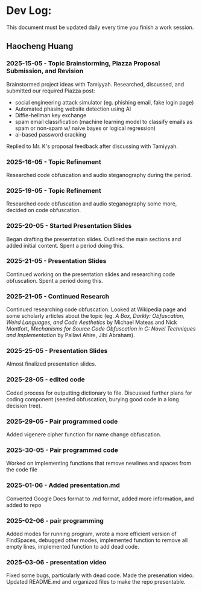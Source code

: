 # Dev Log:

This document must be updated daily every time you finish a work session.

## Haocheng Huang

### 2025-15-05 - Topic Brainstorming, Piazza Proposal Submission, and Revision
Brainstormed project ideas with Tamiyyah. Researched, discussed, and  submitted our required Piazza post:
* social engineering attack simulator (eg. phishing email, fake login page)
* Automated phasing website detection using AI
* Diffie-hellman key exchange
* spam email classification (machine learning model to classify emails as spam or non-spam w/ naive bayes or logical regression)
* ai-based password cracking

Replied to Mr. K's proposal feedback after discussing with Tamiyyah.

### 2025-16-05 - Topic Refinement
Researched code obfuscation and audio steganography during the period.

### 2025-19-05 - Topic Refinement
Researched code obfuscation and audio steganography some more, decided on code obfuscation.

### 2025-20-05 - Started Presentation Slides
Began drafting the presentation slides. Outlined the main sections and added initial content. Spent a period doing this.

### 2025-21-05 - Presentation Slides
Continued working on the presentation slides and researching code obfuscation. Spent a period doing this.

### 2025-21-05 - Continued Research
Continued researching code obfuscation. Looked at Wikipedia page and some scholarly articles about the topic (eg. *A Box, Darkly:
Obfuscation, Weird Languages, and Code Aesthetics* by Michael Mateas and Nick Montfort, *Mechanisms for Source Code Obfuscation in C:
Novel Techniques and Implementation* by Pallavi Ahire, Jibi Abraham).

### 2025-25-05 - Presentation Slides
Almost finalized presentation slides.

### 2025-28-05 - edited code
Coded process for outputting dictionary to file. Discussed further plans for coding component (seeded obfuscation, burying good code in a long decision tree).

### 2025-29-05 - Pair programmed code
Added vigenere cipher function for name change obfuscation.

### 2025-30-05 - Pair programmed code
Worked on implementing functions that remove newlines and spaces from the code file

### 2025-01-06 - Added presentation.md
Converted Google Docs format to .md format, added more information, and added to repo

### 2025-02-06 - pair programming
Added modes for running program, wrote a more efficient version of FindSpaces, debugged other modes, implemented function to remove all empty lines, implemented function to add dead code.

### 2025-03-06 - presentation video
Fixed some bugs, particularly with dead code. Made the presenation video. Updated README.md and organized files to make the repo presentable.
